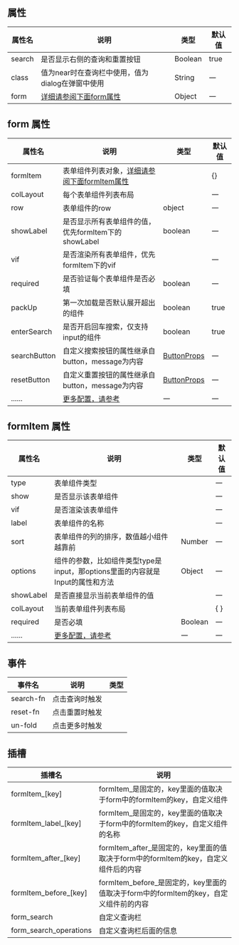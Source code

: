 

<style>

    .el-form.dinert-form{
        background-color: transparent;
    }
</style>

<script setup>
    let arr  = ['input' ,
                'select' ,
                'textarea' ,
                'input-number' ,
                'input-autocomplete'
                , 'switch'
                , 'datetime'
                , 'date'
                , 'week'
                , 'month'
                , 'year'
                , 'datetimerange'
                , 'daterange'
                , 'monthrange'
                , 'custom' , 'radio' , 'tree-select' , 'radio-button'
                , 'rate'
                , 'checkbox'
                , 'cascader'].join("' | '")
                arr = "'" + arr + "'"
    const colLayout = "{ xl: 'number', lg: 'number', md: 'number', sm: 'number', xs: 'number' }"
</script>


## 属性
| 属性名 | 说明                                             | 类型    | 默认值 |
| ------ | ------------------------------------------------ | ------- | ------ |
| search | 是否显示右侧的查询和重置按钮                     | Boolean | true   |
| class  | 值为near时在查询栏中使用，值为dialog在弹窗中使用 | String  | 一     |
| form   | [详细请参阅下面form属性](#form-属性)             | Object  | 一     |


## form 属性
| 属性名       | 说明                                                                                   | 类型                                                                                           | 默认值 |
| ------------ | -------------------------------------------------------------------------------------- | ---------------------------------------------------------------------------------------------- | ------ |
| formItem     | 表单组件列表对象，[详细请参阅下面formItem属性](#formitem-属性)                         | <dinert-api-typing type="object" details="{[key: string]: FormItemProps}"></dinert-api-typing> | \{\}   |
| colLayout    | 每个表单组件列表布局                                                                   | <dinert-api-typing type="object" :details="colLayout"/>                                        | 一     |
| row          | 表单组件的row                                                                          | object                                                                                         | 一     |
| showLabel    | 是否显示所有表单组件的值，优先formItem下的showLabel                                    | boolean                                                                                        | 一     |
| vif          | 是否渲染所有表单组件，优先formItem下的vif                                              | <dinert-api-typing type="enmu" details="'boolean' \| (model) => boolean"></dinert-api-typing>  | 一     |
| required     | 是否验证每个表单组件是否必填                                                           | boolean                                                                                        | 一     |
| packUp       | 第一次加载是否默认展开超出的组件                                                       | boolean                                                                                        | true   |
| enterSearch  | 是否开启回车搜索，仅支持input的组件                                                    | boolean                                                                                        | true   |
| searchButton | 自定义搜索按钮的属性继承自button，message为内容                                        | [ButtonProps](https://element-plus.org/en-US/component/button.html#button-attributes)          | 一     |
| resetButton  | 自定义重置按钮的属性继承自button，message为内容                                        | [ButtonProps](https://element-plus.org/en-US/component/button.html#button-attributÏes)         | 一     |
| ......       | [更多配置，请参考](https://element-plus.org/zh-CN/component/form.html#form-attributes) | 一                                                                                             | 一     |

## formItem 属性
| 属性名    | 说明                                                                                       | 类型                                                                                          | 默认值 |
| --------- | ------------------------------------------------------------------------------------------ | --------------------------------------------------------------------------------------------- | ------ |
| type      | 表单组件类型                                                                               | <dinert-api-typing type="enmu" :details="arr"></dinert-api-typing>                            | 一     |
| show      | 是否显示该表单组件                                                                         | <dinert-api-typing type="enmu" details="'boolean' \| (model) => boolean"></dinert-api-typing> | 一     |
| vif       | 是否渲染该表单组件                                                                         | <dinert-api-typing type="enmu" details="'boolean' \| (model) => boolean"></dinert-api-typing> | 一     |
| label     | 表单组件的名称                                                                             | <dinert-api-typing type="enmu" details="'string' \| (model) => boolean"></dinert-api-typing>  | 一     |
| sort      | 表单组件的列的排序，数值越小组件越靠前                                                     | Number                                                                                        | 一     |
| options   | 组件的参数，比如组件类型type是input，那options里面的内容就是Input的属性和方法              | Object                                                                                        | 一     |
| showLabel | 是否直接显示当前表单组件的值                                                               | <dinert-api-typing type="enmu" details="'boolean' \| (model) => boolean"></dinert-api-typing> | 一     |
| colLayout | 当前表单组件列表布局                                                                       | <dinert-api-typing type="object" :details="colLayout"></dinert-api-typing>                    | \{  \} |
| required  | 是否必填                                                                                   | Boolean                                                                                       | 一     |
| ......    | [更多配置，请参考](https://element-plus.org/zh-CN/component/form.html#formitem-attributes) | 一                                                                                            | 一     |

## 事件
| 事件名    | 说明           | 类型                                                                   |
| --------- | -------------- | ---------------------------------------------------------------------- |
| search-fn | 点击查询时触发 | <dinert-api-typing type="Function" details="(value: number) => void"/> |
| reset-fn  | 点击重置时触发 | <dinert-api-typing type="Function" details="(value: number) => void"/> |
| un-fold   | 点击更多时触发 | <dinert-api-typing type="Function" details="() => void"/>              |

## 插槽

| 插槽名                 | 说明                                                                                 |
| ---------------------- | ------------------------------------------------------------------------------------ |
| formItem_[key]         | formItem_是固定的，key里面的值取决于form中的formItem的key，自定义组件                |
| formItem_label_[key]   | formItem_是固定的，key里面的值取决于form中的formItem的key，自定义组件的名称          |
| formItem_after_[key]   | formItem_after_是固定的，key里面的值取决于form中的formItem的key，自定义组件后的内容  |
| formItem_before_[key]  | formItem_before_是固定的，key里面的值取决于form中的formItem的key，自定义组件前的内容 |
| form_search            | 自定义查询栏                                                                         |
| form_search_operations | 自定义查询栏后面的信息                                                               |

